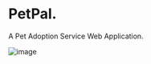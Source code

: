 # PetPal.

A Pet Adoption Service Web Application.


![image](https://github.com/nafiomiah/PetPal/assets/59378799/f3729811-3883-4be5-89f7-503b560d6b1e)
